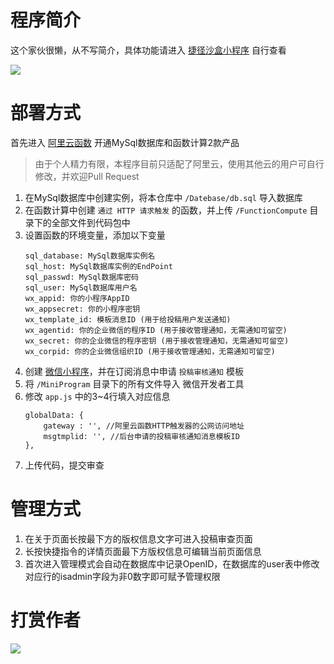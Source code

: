 # 程序简介

这个家伙很懒，从不写简介，具体功能请进入 [捷径沙盒小程序](https://api.xcjkwl.com/go/jjsh) 自行查看

![](https://kim.xcjkwl.com/images/jjsh.jpg)

# 部署方式

首先进入 [阿里云函数](https://api.xcjkwl.com/go/aliyun) 开通MySql数据库和函数计算2款产品
> 由于个人精力有限，本程序目前只适配了阿里云，使用其他云的用户可自行修改，并欢迎Pull Request

1. 在MySql数据库中创建实例，将本仓库中 ` /Datebase/db.sql ` 导入数据库
2. 在函数计算中创建 `通过 HTTP 请求触发` 的函数，并上传 ` /FunctionCompute ` 目录下的全部文件到代码包中
3. 设置函数的环境变量，添加以下变量
    ```
    sql_database: MySql数据库实例名
    sql_host: MySql数据库实例的EndPoint
    sql_passwd: MySql数据库密码
    sql_user: MySql数据库用户名    
    wx_appid: 你的小程序AppID
    wx_appsecret: 你的小程序密钥    
    wx_template_id: 模板消息ID (用于给投稿用户发送通知)
    wx_agentid: 你的企业微信的程序ID (用于接收管理通知，无需通知可留空)
    wx_secret: 你的企业微信的程序密钥 (用于接收管理通知，无需通知可留空)
    wx_corpid: 你的企业微信组织ID (用于接收管理通知，无需通知可留空)
    ```
4. 创建 [微信小程序](https://mp.weixin.qq.com/)，并在订阅消息中申请 `投稿审核通知` 模板
5. 将 `/MiniProgram` 目录下的所有文件导入 微信开发者工具
6. 修改 `app.js` 中的3~4行填入对应信息
    ```
    globalData: {
        gateway : '', //阿里云函数HTTP触发器的公网访问地址
        msgtmplid: '', //后台申请的投稿审核通知消息模板ID
    },
    ```
7. 上传代码，提交审查

# 管理方式

1. 在关于页面长按最下方的版权信息文字可进入投稿审查页面
2. 长按快捷指令的详情页面最下方版权信息可编辑当前页面信息
3. 首次进入管理模式会自动在数据库中记录OpenID，在数据库的user表中修改对应行的isadmin字段为非0数字即可赋予管理权限

# 打赏作者

![](https://kim.xcjkwl.com/images/wechat.png)
